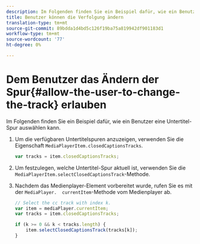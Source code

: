 ```yaml
---
description: Im Folgenden finden Sie ein Beispiel dafür, wie ein Benutzer eine Untertitel-Spur auswählen kann.
title: Benutzer können die Verfolgung ändern
translation-type: tm+mt
source-git-commit: 89bdda1d4bd5c126f19ba75a819942df901183d1
workflow-type: tm+mt
source-wordcount: '77'
ht-degree: 0%

---
```



# Dem Benutzer das Ändern der Spur{#allow-the-user-to-change-the-track} erlauben

Im Folgenden finden Sie ein Beispiel dafür, wie ein Benutzer eine Untertitel-Spur auswählen kann.

1. Um die verfügbaren Untertitelspuren anzuzeigen, verwenden Sie die Eigenschaft `MediaPlayerItem.closedCaptionsTracks`.

   ```js
   var tracks = item.closedCaptionsTracks;
   ```

1. Um festzulegen, welche Untertitel-Spur aktuell ist, verwenden Sie die `MediaPlayerItem.selectClosedCaptionsTrack`-Methode.
1. Nachdem das Medienplayer-Element vorbereitet wurde, rufen Sie es mit der ` MediaPlayer.  currentItem `-Methode vom Medienplayer ab.

   ```js
   // Select the cc track with index k. 
   var item = mediaPlayer.currentItem;     
   var tracks = item.closedCaptionsTracks; 
   
   if (k >= 0 && k < tracks.length) { 
       item.selectClosedCaptionsTrack(tracks[k]); 
   }
   ```

